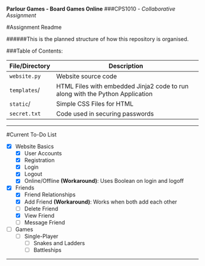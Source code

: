 **Parlour Games - Board Games Online**
###CPS1010 - *Collaborative Assignment*

#Assignment Readme

######This is the planned structure of how this repository is organised. 

###Table of Contents:

File/Directory | Description
------------ | -------------
`website.py` | Website source code
`templates`/ | HTML Files with embedded Jinja2 code to run along with the Python Application
`static`/ | Simple CSS Files for HTML
`secret.txt` | Code used in securing passwords
---

#Current To-Do List
- [x] Website Basics
	- [x] User Accounts
	- [x] Registration
	- [x] Login
	- [x] Logout
	- [x] Online/Offline **(Workaround)**: Uses Boolean on login and logoff
- [x] Friends
	- [x] Friend Relationships
	- [x] Add Friend **(Workaround)**: Works when both add each other
	- [ ] Delete Friend
	- [x] View Friend
	- [ ] Message Friend
- [ ] Games
	- [ ] Single-Player
		- [ ] Snakes and Ladders
		- [ ] Battleships
---
